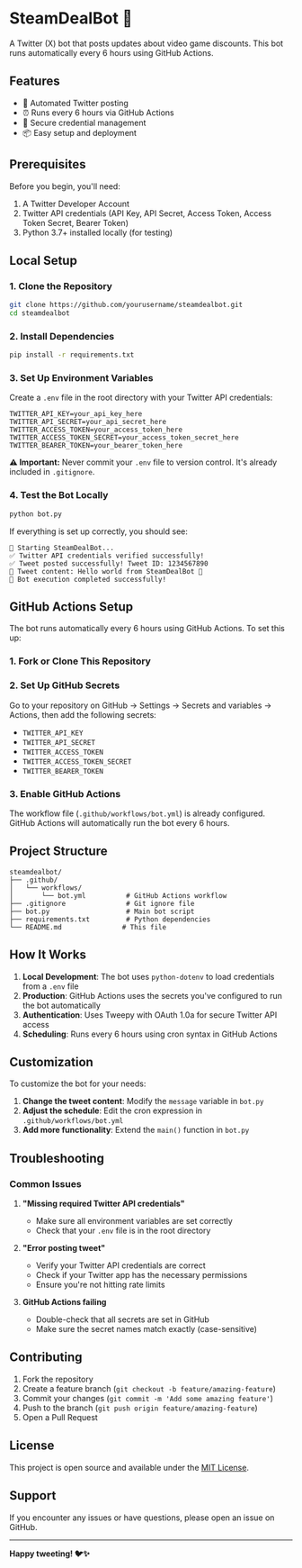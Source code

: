 # SteamDealBot 🚀

A Twitter (X) bot that posts updates about video game discounts. This bot runs automatically every 6 hours using GitHub Actions.

## Features

- 🤖 Automated Twitter posting
- ⏰ Runs every 6 hours via GitHub Actions
- 🔐 Secure credential management
- 📦 Easy setup and deployment

## Prerequisites

Before you begin, you'll need:

1. A Twitter Developer Account
2. Twitter API credentials (API Key, API Secret, Access Token, Access Token Secret, Bearer Token)
3. Python 3.7+ installed locally (for testing)

## Local Setup

### 1. Clone the Repository

```bash
git clone https://github.com/yourusername/steamdealbot.git
cd steamdealbot
```

### 2. Install Dependencies

```bash
pip install -r requirements.txt
```

### 3. Set Up Environment Variables

Create a `.env` file in the root directory with your Twitter API credentials:

```env
TWITTER_API_KEY=your_api_key_here
TWITTER_API_SECRET=your_api_secret_here
TWITTER_ACCESS_TOKEN=your_access_token_here
TWITTER_ACCESS_TOKEN_SECRET=your_access_token_secret_here
TWITTER_BEARER_TOKEN=your_bearer_token_here
```

**⚠️ Important:** Never commit your `.env` file to version control. It's already included in `.gitignore`.

### 4. Test the Bot Locally

```bash
python bot.py
```

If everything is set up correctly, you should see:
```
🚀 Starting SteamDealBot...
✅ Twitter API credentials verified successfully!
✅ Tweet posted successfully! Tweet ID: 1234567890
📝 Tweet content: Hello world from SteamDealBot 🚀
🎉 Bot execution completed successfully!
```

## GitHub Actions Setup

The bot runs automatically every 6 hours using GitHub Actions. To set this up:

### 1. Fork or Clone This Repository

### 2. Set Up GitHub Secrets

Go to your repository on GitHub → Settings → Secrets and variables → Actions, then add the following secrets:

- `TWITTER_API_KEY`
- `TWITTER_API_SECRET`
- `TWITTER_ACCESS_TOKEN`
- `TWITTER_ACCESS_TOKEN_SECRET`
- `TWITTER_BEARER_TOKEN`

### 3. Enable GitHub Actions

The workflow file (`.github/workflows/bot.yml`) is already configured. GitHub Actions will automatically run the bot every 6 hours.

## Project Structure

```
steamdealbot/
├── .github/
│   └── workflows/
│       └── bot.yml          # GitHub Actions workflow
├── .gitignore               # Git ignore file
├── bot.py                   # Main bot script
├── requirements.txt         # Python dependencies
└── README.md               # This file
```

## How It Works

1. **Local Development**: The bot uses `python-dotenv` to load credentials from a `.env` file
2. **Production**: GitHub Actions uses the secrets you've configured to run the bot automatically
3. **Authentication**: Uses Tweepy with OAuth 1.0a for secure Twitter API access
4. **Scheduling**: Runs every 6 hours using cron syntax in GitHub Actions

## Customization

To customize the bot for your needs:

1. **Change the tweet content**: Modify the `message` variable in `bot.py`
2. **Adjust the schedule**: Edit the cron expression in `.github/workflows/bot.yml`
3. **Add more functionality**: Extend the `main()` function in `bot.py`

## Troubleshooting

### Common Issues

1. **"Missing required Twitter API credentials"**
   - Make sure all environment variables are set correctly
   - Check that your `.env` file is in the root directory

2. **"Error posting tweet"**
   - Verify your Twitter API credentials are correct
   - Check if your Twitter app has the necessary permissions
   - Ensure you're not hitting rate limits

3. **GitHub Actions failing**
   - Double-check that all secrets are set in GitHub
   - Make sure the secret names match exactly (case-sensitive)

## Contributing

1. Fork the repository
2. Create a feature branch (`git checkout -b feature/amazing-feature`)
3. Commit your changes (`git commit -m 'Add some amazing feature'`)
4. Push to the branch (`git push origin feature/amazing-feature`)
5. Open a Pull Request

## License

This project is open source and available under the [MIT License](LICENSE).

## Support

If you encounter any issues or have questions, please open an issue on GitHub.

---

**Happy tweeting! 🐦✨**

